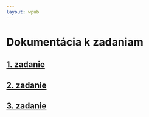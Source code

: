 ```yaml
---
layout: wpub
---
```


# Dokumentácia k zadaniam

## [1. zadanie](https://cakm.github.io/project1)

## [2. zadanie](https://cakm.github.io/project2)

## [3. zadanie](https://cakm.github.io/project3)
